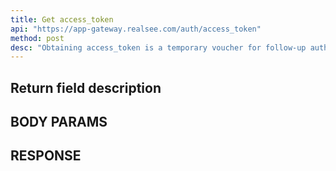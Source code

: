 ```yaml
---
title: Get access_token
api: "https://app-gateway.realsee.com/auth/access_token"
method: post
desc: "Obtaining access_token is a temporary voucher for follow-up authentication."
---
```


## Return field description

## BODY PARAMS

## RESPONSE
